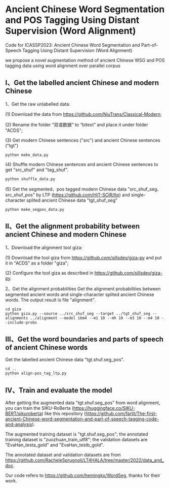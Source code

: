 # Ancient Chinese Word Segmentation and POS Tagging Using Distant Supervision (Word Alignment)

Code for ICASSP2023: Ancient Chinese Word Segmentation and Part-of-Speech Tagging Using Distant Supervision (Word Alignment)

we propose a novel augmentation method of ancient Chinese WSG and POS tagging data
using word alignment over parallel corpus

## Ⅰ、Get the labelled ancient Chinese and modern Chinese

 1、Get the raw unlabelled data:
 
 (1) Download the data from https://github.com/NiuTrans/Classical-Modern;
 
 (2) Rename the folder “双语数据” to “bitext” and place it under folder "ACDS";

 (3) Get modern Chinese sentences ("src") and ancient Chinese sentences ("tgt")
```
python make_data.py
```

 (4) Shuffle modern Chinese sentences and ancient Chinese sentences to get "src_shuf" and "tag_shuf".
```
python shuffle_data.py
```

 (5) Get the segmented、pos tagged modern Chinese data "src_shuf_seg、src_shuf_pos" by LTP (https://github.com/HIT-SCIR/ltp) and single- 
 character splited ancient Chinese data "tgt_shuf_seg"
```
python make_segpos_data.py 
``` 

## Ⅱ、Get the alignment probability between ancient Chinese and modern Chinese

 1、Download the alignment tool giza:
 
 (1) Download the tool giza from https://github.com/sillsdev/giza-py and put it in "ACDS" as a folder "giza";
 
 (2) Configure the tool giza as described in https://github.com/sillsdev/giza-py.

 2、Get the alignment probabilities 
 Get the alignment probabilities between segmented ancient words and single-character splited ancient Chinese words. The output result is file "alignment".
```
cd giza
python giza.py --source ../src_shuf_seg --target ../tgt_shuf_seg --alignments ../alignment --model ibm4 --m1 10 --mh 10 --m3 10 --m4 10 --include-probs
```

## Ⅲ、Get the word boundaries and parts of speech of ancient Chinese words

Get the labelled ancient Chinese data "tgt.shuf.seg_pos".
```
cd ..
python align-pos_tag_ltp.py
```

## Ⅳ、Train and evaluate the model

After getting the augmented data "tgt.shuf.seg_pos" from word alignment, you can train the SIKU-RoBerta (https://huggingface.co/SIKU-BERT/sikuroberta) like this repository (https://github.com/farlit/The-first-ancient-Chinese-word-segmentation-and-part-of-speech-tagging-code-and-analysis).

The augmented training dataset is "tgt.shuf.seg_pos"; the annotated training dataset is "zuozhuan_train_utf8"; the validation datasets are "EvaHan_testa_gold" and "EvaHan_testb_gold".

The annotated dataset and validation datasets are from https://github.com/RacheleSprugnoli/LT4HALA/tree/master/2022/data_and_doc. 

Our code refers to https://github.com/hemingkx/WordSeg, thanks for their work.
